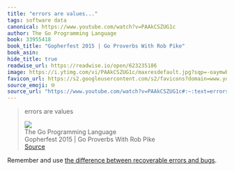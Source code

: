 ```yaml
---
title: "errors are values..."
tags: software data
canonical: https://www.youtube.com/watch?v=PAAkCSZUG1c
author: The Go Programming Language
book: 33955418
book_title: "Gopherfest 2015 | Go Proverbs With Rob Pike"
book_asin: 
hide_title: true
readwise_url: https://readwise.io/open/623235186
image: https://i.ytimg.com/vi/PAAkCSZUG1c/maxresdefault.jpg?sqp=-oaymwEmCIAKENAF8quKqQMa8AEB-AHUBoAC4AOKAgwIABABGFsgXShlMA8=&rs=AOn4CLBmNDFD9tzoC5yl8sZvNX3rzkySCA
favicon_url: https://s2.googleusercontent.com/s2/favicons?domain=www.youtube.com
source_emoji: 🌐
source_url: "https://www.youtube.com/watch?v=PAAkCSZUG1c#:~:text=errors%20are%20values,errors%20are%20values"
---
```


> errors are values
> <div class="quoteback-footer"><div class="quoteback-avatar"><img class="mini-favicon" src="https://s2.googleusercontent.com/s2/favicons?domain=www.youtube.com"></div><div class="quoteback-metadata"><div class="metadata-inner"><span style="display:none">FROM:</span><div aria-label="The Go Programming Language" class="quoteback-author"> The Go Programming Language</div><div aria-label="Gopherfest 2015 | Go Proverbs With Rob Pike" class="quoteback-title"> Gopherfest 2015 | Go Proverbs With Rob Pike</div></div></div><div class="quoteback-backlink"><a target="_blank" aria-label="go to the full text of this quotation" rel="noopener" href="https://www.youtube.com/watch?v=PAAkCSZUG1c#:~:text=errors%20are%20values,errors%20are%20values" class="quoteback-arrow"> Source</a></div></div>

Remember and use [the difference between recoverable errors and bugs](https://www.joshbeckman.org/notes/548528181).